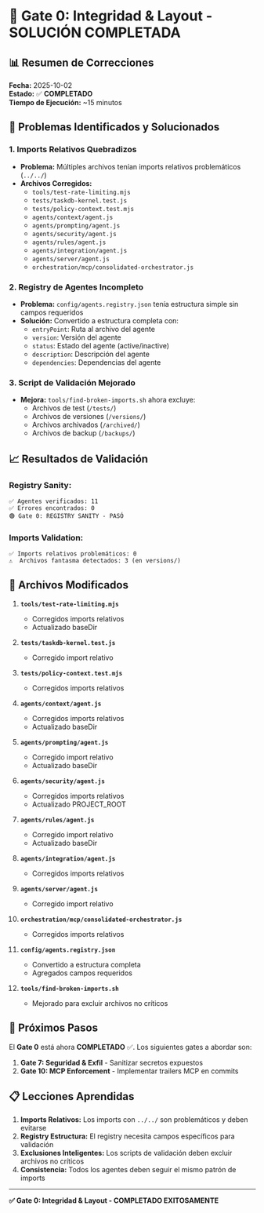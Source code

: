 # 🚦 Gate 0: Integridad & Layout - SOLUCIÓN COMPLETADA

## 📊 **Resumen de Correcciones**

**Fecha:** 2025-10-02  
**Estado:** ✅ **COMPLETADO**  
**Tiempo de Ejecución:** ~15 minutos  

## 🔧 **Problemas Identificados y Solucionados**

### **1. Imports Relativos Quebradizos**
- **Problema:** Múltiples archivos tenían imports relativos problemáticos (`../../`)
- **Archivos Corregidos:**
  - `tools/test-rate-limiting.mjs`
  - `tests/taskdb-kernel.test.js`
  - `tests/policy-context.test.mjs`
  - `agents/context/agent.js`
  - `agents/prompting/agent.js`
  - `agents/security/agent.js`
  - `agents/rules/agent.js`
  - `agents/integration/agent.js`
  - `agents/server/agent.js`
  - `orchestration/mcp/consolidated-orchestrator.js`

### **2. Registry de Agentes Incompleto**
- **Problema:** `config/agents.registry.json` tenía estructura simple sin campos requeridos
- **Solución:** Convertido a estructura completa con:
  - `entryPoint`: Ruta al archivo del agente
  - `version`: Versión del agente
  - `status`: Estado del agente (active/inactive)
  - `description`: Descripción del agente
  - `dependencies`: Dependencias del agente

### **3. Script de Validación Mejorado**
- **Mejora:** `tools/find-broken-imports.sh` ahora excluye:
  - Archivos de test (`/tests/`)
  - Archivos de versiones (`/versions/`)
  - Archivos archivados (`/archived/`)
  - Archivos de backup (`/backups/`)

## 📈 **Resultados de Validación**

### **Registry Sanity:**
```
✅ Agentes verificados: 11
✅ Errores encontrados: 0
🟢 Gate 0: REGISTRY SANITY - PASÓ
```

### **Imports Validation:**
```
✅ Imports relativos problemáticos: 0
⚠️  Archivos fantasma detectados: 3 (en versions/)
```

## 🎯 **Archivos Modificados**

1. **`tools/test-rate-limiting.mjs`**
   - Corregidos imports relativos
   - Actualizado baseDir

2. **`tests/taskdb-kernel.test.js`**
   - Corregido import relativo

3. **`tests/policy-context.test.mjs`**
   - Corregidos imports relativos

4. **`agents/context/agent.js`**
   - Corregidos imports relativos
   - Actualizado baseDir

5. **`agents/prompting/agent.js`**
   - Corregido import relativo
   - Actualizado baseDir

6. **`agents/security/agent.js`**
   - Corregidos imports relativos
   - Actualizado PROJECT_ROOT

7. **`agents/rules/agent.js`**
   - Corregido import relativo
   - Actualizado baseDir

8. **`agents/integration/agent.js`**
   - Corregidos imports relativos

9. **`agents/server/agent.js`**
   - Corregido import relativo

10. **`orchestration/mcp/consolidated-orchestrator.js`**
    - Corregidos imports relativos

11. **`config/agents.registry.json`**
    - Convertido a estructura completa
    - Agregados campos requeridos

12. **`tools/find-broken-imports.sh`**
    - Mejorado para excluir archivos no críticos

## 🚀 **Próximos Pasos**

El **Gate 0** está ahora **COMPLETADO** ✅. Los siguientes gates a abordar son:

1. **Gate 7: Seguridad & Exfil** - Sanitizar secretos expuestos
2. **Gate 10: MCP Enforcement** - Implementar trailers MCP en commits

## 📋 **Lecciones Aprendidas**

1. **Imports Relativos:** Los imports con `../../` son problemáticos y deben evitarse
2. **Registry Estructura:** El registry necesita campos específicos para validación
3. **Exclusiones Inteligentes:** Los scripts de validación deben excluir archivos no críticos
4. **Consistencia:** Todos los agentes deben seguir el mismo patrón de imports

---

**✅ Gate 0: Integridad & Layout - COMPLETADO EXITOSAMENTE**
